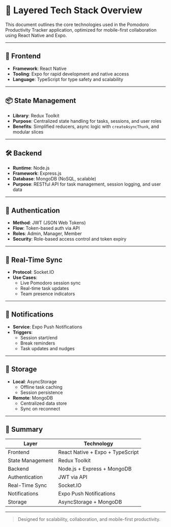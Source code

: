 # 🧱 Layered Tech Stack Overview

This document outlines the core technologies used in the Pomodoro Productivity Tracker application, optimized for mobile-first collaboration using React Native and Expo.

---

## 🎨 Frontend

- **Framework**: React Native  
- **Tooling**: Expo for rapid development and native access  
- **Language**: TypeScript for type safety and scalability

---

## 📦 State Management

- **Library**: Redux Toolkit  
- **Purpose**: Centralized state handling for tasks, sessions, and user roles  
- **Benefits**: Simplified reducers, async logic with `createAsyncThunk`, and modular slices

---

## 🛠️ Backend

- **Runtime**: Node.js  
- **Framework**: Express.js  
- **Database**: MongoDB (NoSQL, scalable)  
- **Purpose**: RESTful API for task management, session logging, and user data

---

## 🔐 Authentication

- **Method**: JWT (JSON Web Tokens)  
- **Flow**: Token-based auth via API  
- **Roles**: Admin, Manager, Member  
- **Security**: Role-based access control and token expiry

---

## 🔄 Real-Time Sync

- **Protocol**: Socket.IO  
- **Use Cases**:
  - Live Pomodoro session sync
  - Real-time task updates
  - Team presence indicators

---

## 🔔 Notifications

- **Service**: Expo Push Notifications  
- **Triggers**:
  - Session start/end
  - Break reminders
  - Task updates and nudges

---

## 💾 Storage

- **Local**: AsyncStorage  
  - Offline task caching  
  - Session persistence  
- **Remote**: MongoDB  
  - Centralized data store  
  - Sync on reconnect

---

## 📌 Summary

| Layer             | Technology                          |
|-------------------|--------------------------------------|
| Frontend          | React Native + Expo + TypeScript     |
| State Management  | Redux Toolkit                        |
| Backend           | Node.js + Express + MongoDB          |
| Authentication    | JWT via API                          |
| Real-Time Sync    | Socket.IO                            |
| Notifications     | Expo Push Notifications              |
| Storage           | AsyncStorage + MongoDB               |

---

> Designed for scalability, collaboration, and mobile-first productivity.

